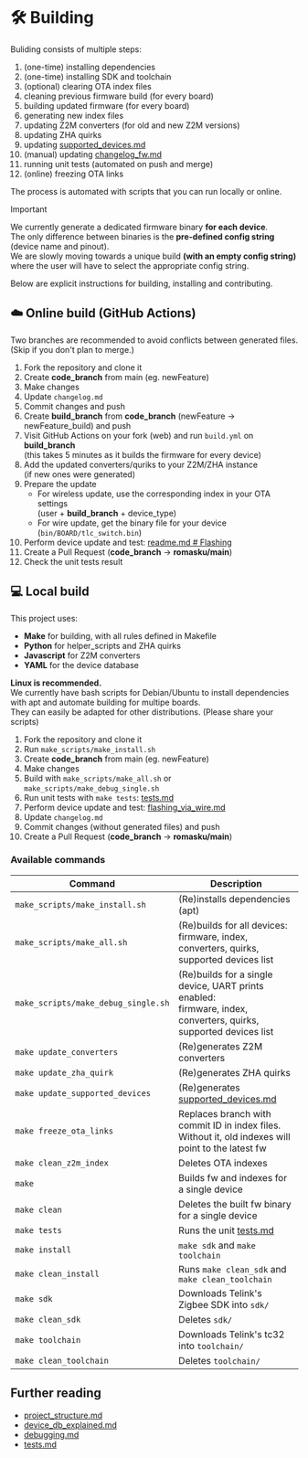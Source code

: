 # 🛠️ Building

Buliding consists of multiple steps:
1. (one-time) installing dependencies
2. (one-time) installing SDK and toolchain
3. (optional) clearing OTA index files
4. cleaning previous firmware build (for every board)
5. building updated firmware (for every board)
6. generating new index files
7. updating Z2M converters (for old and new Z2M versions)
8. updating ZHA quirks
9. updating [supported_devices.md](./supported_devices.md)
10. (manual) updating [changelog_fw.md](./changelog_fw.md)
11. running unit tests (automated on push and merge)
11. (online) freezing OTA links  

The process is automated with scripts that you can run locally or online.  
  
> [!IMPORTANT]  
> We currently generate a dedicated firmware binary **for each device**.  
> The only difference between binaries is the **pre-defined config string** (device name and pinout).  
> We are slowly moving towards a unique build **(with an empty config string)** where the user will have to select the appropriate config string.  

Below are explicit instructions for building, installing and contributing.  

## ☁️ Online build (GitHub Actions)

Two branches are recommended to avoid conflicts between generated files.  
(Skip if you don't plan to merge.)

1. Fork the repository and clone it
2. Create **code_branch** from main (eg. newFeature)
3. Make changes
4. Update `changelog.md`
5. Commit changes and push
6. Create **build_branch** from **code_branch** (newFeature -> newFeature_build) and push
7. Visit GitHub Actions on your fork (web) and run `build.yml` on **build_branch**  
(this takes 5 minutes as it builds the firmware for every device)
8. Add the updated converters/quriks to your Z2M/ZHA instance  
(if new ones were generated)
9. Prepare the update
    - For wireless update, use the corresponding index in your OTA settings  
    (user + **build_branch** + device_type) 
    - For wire update, get the binary file for your device  
    (`bin/BOARD/tlc_switch.bin`)
10. Perform device update and test: [readme.md # Flashing](../readme.md#-flashing)
11. Create a Pull Request (**code_branch** -> **romasku/main**)
12. Check the unit tests result

## 💻 Local build

This project uses:
- **Make** for building, with all rules defined in Makefile
- **Python** for helper_scripts and ZHA quirks
- **Javascript** for Z2M converters  
- **YAML** for the device database

**Linux is recommended.**  
We currently have bash scripts for Debian/Ubuntu to install dependencies with apt and automate building for multipe boards.  
They can easily be adapted for other distributions. (Please share your scripts)

1. Fork the repository and clone it
2. Run `make_scripts/make_install.sh`
3. Create **code_branch** from main (eg. newFeature)
4. Make changes
5. Build with `make_scripts/make_all.sh` or `make_scripts/make_debug_single.sh`
6. Run unit tests with `make tests`: [tests.md](./tests.md)
7. Perform device update and test: [flashing_via_wire.md](./flashing_via_wire.md)
8. Update `changelog.md`
9. Commit changes (without generated files) and push
10. Create a Pull Request (**code_branch** -> **romasku/main**)

### Available commands

| Command                            | Description                                     |
|------------------------------------|-------------------------------------------------|
|`make_scripts/make_install.sh`      | (Re)installs dependencies (apt)                 |
|`make_scripts/make_all.sh`          | (Re)builds for all devices: <br> firmware, index, converters, quirks, supported devices list |
|`make_scripts/make_debug_single.sh` | (Re)builds for a single device, UART prints enabled: <br> firmware, index, converters, quirks, supported devices list |
|`make update_converters`            | (Re)generates Z2M converters                    |
|`make update_zha_quirk`             | (Re)generates ZHA quirks                        |
|`make update_supported_devices`     | (Re)generates [supported_devices.md](./supported_devices.md) |
|`make freeze_ota_links`             | Replaces branch with commit ID in index files. <br> Without it, old indexes will point to the latest fw |
|`make clean_z2m_index`              | Deletes OTA indexes                             |
|`make`                              | Builds fw and indexes for a single device       |
|`make clean`                        | Deletes the built fw binary for a single device |
|`make tests`                        | Runs the unit [tests.md](./tests.md)            |
|`make install`                      | `make sdk` and `make toolchain`                 |
|`make clean_install`                | Runs `make clean_sdk` and `make clean_toolchain`|
|`make sdk`                          | Downloads Telink's Zigbee SDK into `sdk/`       |
|`make clean_sdk`                    | Deletes `sdk/`                                  |
|`make toolchain`                    | Downloads Telink's tc32 into `toolchain/`       |
|`make clean_toolchain`              | Deletes `toolchain/`                            |

## Further reading

- [project_structure.md](./project_structure.md)
- [device_db_explained.md](./device_db_explained.md)
- [debugging.md](./debugging.md)
- [tests.md](./tests.md)